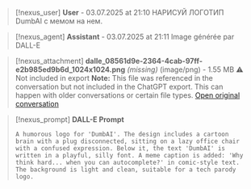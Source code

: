 >[!nexus_user] **User** - 03.07.2025 at 21:10
> НАРИСУЙ ЛОГОТИП DumbAI с мемом на нем.
<!-- UID: 952dd106-253e-411b-b6d5-04ecb0fc1468 -->




>[!nexus_agent] **Assistant** - 03.07.2025 at 21:11
> Image générée par DALL-E

>[!nexus_attachment] **dalle_08561d9e-2364-4cab-97ff-e2b985ed9b6d_1024x1024.png** *(missing)* (image/png) - 1.55 MB
> ⚠️ Not included in export
> **Note:** This file was referenced in the conversation but not included in the ChatGPT export. This can happen with older conversations or certain file types.
> [Open original conversation](https://chatgpt.com/)

>[!nexus_prompt] **DALL-E Prompt**
> ```
> A humorous logo for 'DumbAI'. The design includes a cartoon brain with a plug disconnected, sitting on a lazy office chair with a confused expression. Below it, the text 'DumbAI' is written in a playful, silly font. A meme caption is added: 'Why think hard... when you can autocomplete?' in comic-style text. The background is light and clean, suitable for a tech parody logo.
> ```
<!-- UID: 9d042cab-6167-4f72-aafc-e8425d0eee50 -->